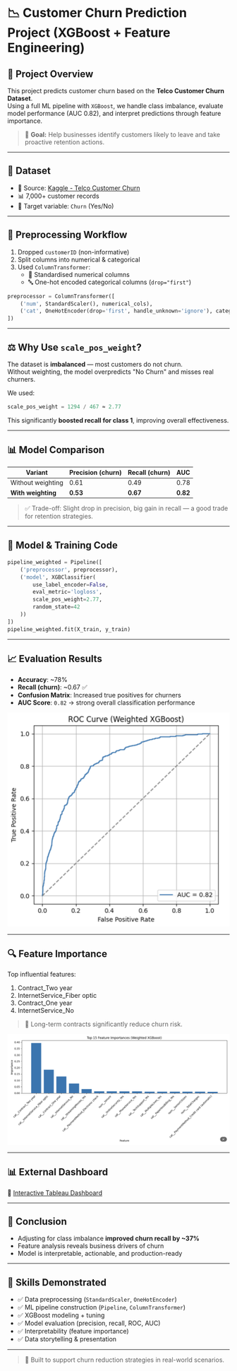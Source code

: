 # 📉 Customer Churn Prediction Project (XGBoost + Feature Engineering)

## 📌 Project Overview
This project predicts customer churn based on the **Telco Customer Churn Dataset**.  
Using a full ML pipeline with `XGBoost`, we handle class imbalance, evaluate model performance (AUC 0.82), and interpret predictions through feature importance.

> 🎯 **Goal:** Help businesses identify customers likely to leave and take proactive retention actions.

---

## 📁 Dataset

- 📍 Source: [Kaggle - Telco Customer Churn](https://www.kaggle.com/datasets/blastchar/telco-customer-churn)
- 📊 7,000+ customer records
- 🎯 Target variable: `Churn` (Yes/No)

---

## 🔧 Preprocessing Workflow

1. Dropped `customerID` (non-informative)
2. Split columns into numerical & categorical
3. Used `ColumnTransformer`:
   - 🔢 Standardised numerical columns
   - 🔤 One-hot encoded categorical columns (`drop="first"`)

```python
preprocessor = ColumnTransformer([
    ('num', StandardScaler(), numerical_cols),
    ('cat', OneHotEncoder(drop='first', handle_unknown='ignore'), categorical_cols)
])
```

---

## ⚖️ Why Use `scale_pos_weight`?

The dataset is **imbalanced** — most customers do not churn.  
Without weighting, the model overpredicts "No Churn" and misses real churners.

We used:
```python
scale_pos_weight = 1294 / 467 ≈ 2.77
```

This significantly **boosted recall for class 1**, improving overall effectiveness.

---

## 📊 Model Comparison

| Variant              | Precision (churn) | Recall (churn) | AUC  |
|----------------------|------------------|----------------|------|
| Without weighting    | 0.61             | 0.49           | 0.78 |
| **With weighting**   | **0.53**         | **0.67**       | **0.82** |

> ✅ Trade-off: Slight drop in precision, big gain in recall — a good trade for retention strategies.

---

## 🤖 Model & Training Code

```python
pipeline_weighted = Pipeline([
    ('preprocessor', preprocessor),
    ('model', XGBClassifier(
        use_label_encoder=False,
        eval_metric='logloss',
        scale_pos_weight=2.77,
        random_state=42
    ))
])
pipeline_weighted.fit(X_train, y_train)
```

---

## 📈 Evaluation Results

- **Accuracy**: ~78%
- **Recall (churn)**: ~0.67 ✅
- **Confusion Matrix**: Increased true positives for churners
- **AUC Score**: `0.82` → strong overall classification performance

![ROC Curve](assets/roc.png)

---

## 🔍 Feature Importance

Top influential features:
1. Contract_Two year
2. InternetService_Fiber optic
3. Contract_One year
4. InternetService_No

> 📌 Long-term contracts significantly reduce churn risk.

![Feature Importance](assets/importance.png)

---

## 📊 External Dashboard

🔗 [Interactive Tableau Dashboard](https://public.tableau.com/app/profile/yourname/viz/SuperstoreDashboard)

---

## 🧠 Conclusion

- Adjusting for class imbalance **improved churn recall by ~37%**
- Feature analysis reveals business drivers of churn
- Model is interpretable, actionable, and production-ready

---

## 🧰 Skills Demonstrated

- ✅ Data preprocessing (`StandardScaler`, `OneHotEncoder`)
- ✅ ML pipeline construction (`Pipeline`, `ColumnTransformer`)
- ✅ XGBoost modeling + tuning
- ✅ Model evaluation (precision, recall, ROC, AUC)
- ✅ Interpretability (feature importance)
- ✅ Data storytelling & presentation

---

> 🚀 Built to support churn reduction strategies in real-world scenarios.
